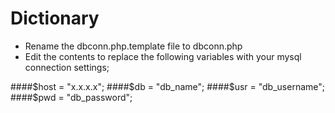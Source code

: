 # Dictionary

* Rename the dbconn.php.template file to dbconn.php
* Edit the contents to replace the following variables with your mysql connection settings;

####$host = "x.x.x.x";
####$db = "db_name";
####$usr = "db_username";
####$pwd = "db_password";
